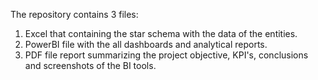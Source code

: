 The repository contains 3 files:
1. Excel that containing the star schema with the data of the entities.
2. PowerBI file with the all dashboards and analytical reports. 
3. PDF file report summarizing the project objective, KPI's, conclusions and screenshots of the BI tools.
